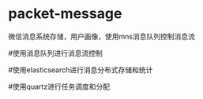 # packet-message
微信消息系统存储，用户画像，使用mns消息队列控制消息流

#使用消息队列进行消息流控制

#使用elasticsearch进行消息分布式存储和统计

#使用quartz进行任务调度和分配
